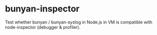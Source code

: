 # bunyan-inspector
Test whether bunyan / bunyan-syslog in Node.js in VM is compatible with node-inspector (debugger & profiler).